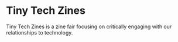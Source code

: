 # Tiny Tech Zines
Tiny Tech Zines is a zine fair focusing on critically engaging with our relationships to technology.
